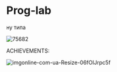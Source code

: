 # Prog-lab
ну типа



![75682](https://user-images.githubusercontent.com/93263659/143496062-172c188b-a727-492e-8d12-0b5a9a6b6447.gif)


 
ACHIEVEMENTS:


![imgonline-com-ua-Resize-06fOIJrpc5f](https://user-images.githubusercontent.com/93263659/147415255-a29d4e2f-5f27-4727-afcf-61f0dbf21e8e.jpg)
